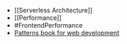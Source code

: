 - [[Serverless Architecture]]
- [[Performance]]
- #FrontendPerformance
- [Patterns book for web development](https://www.patterns.dev)